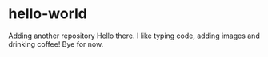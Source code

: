 # hello-world
Adding another repository
Hello there.
I like typing code, adding images and drinking coffee!
Bye for now.
